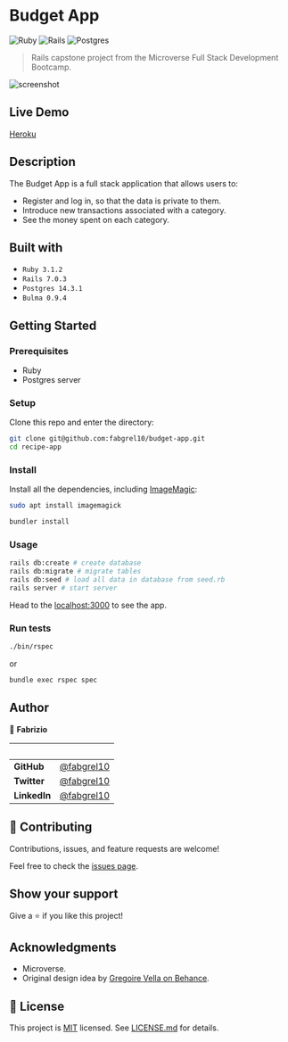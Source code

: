 # Budget App

![Ruby](https://img.shields.io/badge/ruby-%23CC342D.svg?style=for-the-badge&logo=ruby&logoColor=white)
![Rails](https://img.shields.io/badge/rails-%23CC0000.svg?style=for-the-badge&logo=ruby-on-rails&logoColor=white)
![Postgres](https://img.shields.io/badge/postgres-%23316192.svg?style=for-the-badge&logo=postgresql&logoColor=white)

> Rails capstone project from the Microverse Full Stack  Development Bootcamp.

![screenshot](./app/assets/images/app_screenshot.gif)

## Live Demo

[Heroku](https://budget-app-microverse.herokuapp.com/)

## Description

The Budget App is a full stack application that allows users to:

- Register and log in, so that the data is private to them.
- Introduce new transactions associated with a category.
- See the money spent on each category.

## Built with

- `Ruby 3.1.2`
- `Rails 7.0.3`
- `Postgres 14.3.1`
- `Bulma 0.9.4`

## Getting Started

### Prerequisites

- Ruby
- Postgres server

### Setup

Clone this repo and enter the directory:

```sh
git clone git@github.com:fabgrel10/budget-app.git
cd recipe-app
```

### Install

Install all the dependencies, including [ImageMagic](https://imagemagick.org/script/index.php):

```sh
sudo apt install imagemagick
```
```sh
bundler install
```

### Usage

```sh
rails db:create # create database
rails db:migrate # migrate tables
rails db:seed # load all data in database from seed.rb
rails server # start server
```

Head to the [localhost:3000](http://localhost:3000) to see the app.

### Run tests

```sh
./bin/rspec
```
or
```sh
bundle exec rspec spec
```

## Author

👤 **Fabrizio**

| &nbsp;       | &nbsp;                                               |
| ------------ | ---------------------------------------------------- |
| **GitHub**   | [@fabgrel10](https://github.com/fabgrel10)           |
| **Twitter**  | [@fabgrel10](https://twitter.com/fabgrel10)          |
| **LinkedIn** | [@fabgrel10](https://www.linkedin.com/in/fabgrel10/) |

## 🤝 Contributing

Contributions, issues, and feature requests are welcome!

Feel free to check the [issues page](../../issues/).

## Show your support

Give a ⭐️ if you like this project!

## Acknowledgments

- Microverse.
- Original design idea by [Gregoire Vella on Behance](https://www.behance.net/gregoirevella).

## 📝 License

This project is [MIT](https://mit-license.org/) licensed. See [LICENSE.md](LICENSE.md) for details.
